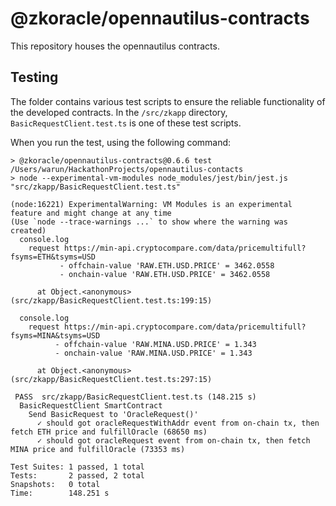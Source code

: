 # @zkoracle/opennautilus-contracts
This repository houses the opennautilus contracts.

## Testing
The folder contains various test scripts to ensure the reliable functionality of the developed contracts. In the `/src/zkapp` directory, `BasicRequestClient.test.ts` is one of these test scripts.

When you run the test, using the following command: 

```
> @zkoracle/opennautilus-contracts@0.6.6 test /Users/warun/HackathonProjects/opennautilus-contacts
> node --experimental-vm-modules node_modules/jest/bin/jest.js "src/zkapp/BasicRequestClient.test.ts"

(node:16221) ExperimentalWarning: VM Modules is an experimental feature and might change at any time
(Use `node --trace-warnings ...` to show where the warning was created)
  console.log
    request https://min-api.cryptocompare.com/data/pricemultifull?fsyms=ETH&tsyms=USD
           - offchain-value 'RAW.ETH.USD.PRICE' = 3462.0558
           - onchain-value 'RAW.ETH.USD.PRICE' = 3462.0558

      at Object.<anonymous> (src/zkapp/BasicRequestClient.test.ts:199:15)

  console.log
    request https://min-api.cryptocompare.com/data/pricemultifull?fsyms=MINA&tsyms=USD
          - offchain-value 'RAW.MINA.USD.PRICE' = 1.343
          - onchain-value 'RAW.MINA.USD.PRICE' = 1.343

      at Object.<anonymous> (src/zkapp/BasicRequestClient.test.ts:297:15)

 PASS  src/zkapp/BasicRequestClient.test.ts (148.215 s)
  BasicRequestClient SmartContract
    Send BasicRequest to 'OracleRequest()'
      ✓ should got oracleRequestWithAddr event from on-chain tx, then fetch ETH price and fulfillOracle (68650 ms)
      ✓ should got oracleRequest event from on-chain tx, then fetch MINA price and fulfillOracle (73353 ms)

Test Suites: 1 passed, 1 total
Tests:       2 passed, 2 total
Snapshots:   0 total
Time:        148.251 s

```
